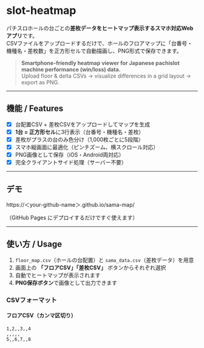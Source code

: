 # slot-heatmap

パチスロホールの台ごとの**差枚データをヒートマップ表示するスマホ対応Webアプリ**です。  
CSVファイルをアップロードするだけで、ホールのフロアマップに「台番号・機種名・差枚数」を正方形セルで自動描画し、PNG形式で保存できます。

> **Smartphone-friendly heatmap viewer for Japanese pachislot machine performance (win/loss) data.**  
> Upload floor & delta CSVs → visualize differences in a grid layout → export as PNG.

---

## 機能 / Features

- [x] 台配置CSV + 差枚CSVをアップロードしてマップを生成
- [x] **1台 = 正方形セル**に3行表示（台番号・機種名・差枚）
- [x] 差枚がプラスの台のみ色分け（1,000枚ごとに5段階）
- [x] スマホ縦画面に最適化（ピンチズーム、横スクロール対応）
- [x] PNG画像として保存（iOS・Android両対応）
- [x] 完全クライアントサイド処理（サーバー不要）

---

## デモ

https://＜your-github-name＞.github.io/sama-map/

（GitHub Pages にデプロイするだけですぐ使えます）

---

## 使い方 / Usage

1. `floor_map.csv`（ホールの台配置）と `sama_data.csv`（差枚データ）を用意
2. 画面上の **「フロアCSV」「差枚CSV」** ボタンからそれぞれ選択
3. 自動でヒートマップが表示されます
4. **PNG保存ボタン**で画像として出力できます

### CSVフォーマット

#### フロアCSV（カンマ区切り）

```csv
1,2,,3,,4
,,,,,
5,,6,7,,8
